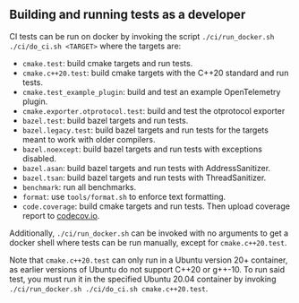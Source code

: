 ## Building and running tests as a developer

CI tests can be run on docker by invoking the script `./ci/run_docker.sh ./ci/do_ci.sh <TARGET>` where the targets are:

* `cmake.test`: build cmake targets and run tests.
* `cmake.c++20.test`: build cmake targets with the C++20 standard and run tests.
* `cmake.test_example_plugin`: build and test an example OpenTelemetry plugin.
* `cmake.exporter.otprotocol.test`: build and test the otprotocol exporter
* `bazel.test`: build bazel targets and run tests.
* `bazel.legacy.test`: build bazel targets and run tests for the targets meant to work with older compilers.
* `bazel.noexcept`: build bazel targets and run tests with exceptions disabled.
* `bazel.asan`: build bazel targets and run tests with AddressSanitizer.
* `bazel.tsan`: build bazel targets and run tests with ThreadSanitizer.
* `benchmark`: run all benchmarks.
* `format`: use `tools/format.sh` to enforce text formatting.
* `code.coverage`: build cmake targets and run tests. Then upload coverage report to [codecov.io](https://codecov.io/).

Additionally, `./ci/run_docker.sh` can be invoked with no arguments to get a docker shell where tests
can be run manually, except for `cmake.c++20.test`.

Note that `cmake.c++20.test` can only run in a Ubuntu version 20+ container, as earlier versions of Ubuntu do not support C++20 or g++-10.
To run said test, you must run it in the specified Ubuntu 20.04 container by invoking `./ci/run_docker.sh ./ci/do_ci.sh cmake.c++20.test`.
